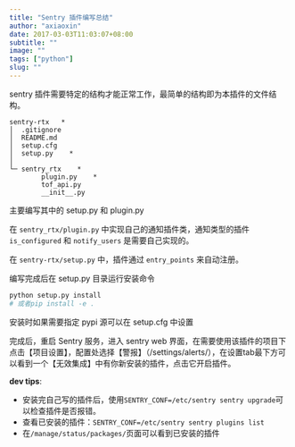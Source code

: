 ```yaml
---
title: "Sentry 插件编写总结"
author: "axiaoxin"
date: 2017-03-03T11:03:07+08:00
subtitle: ""
image: ""
tags: ["python"]
slug: ""
---
```



sentry 插件需要特定的结构才能正常工作，最简单的结构即为本插件的文件结构。

```text
sentry-rtx   *
│  .gitignore
│  README.md
│  setup.cfg
│  setup.py    *
│
└─ sentry_rtx    *
        plugin.py    *
        tof_api.py
        __init__.py
```


主要编写其中的 setup.py 和 plugin.py

在 `sentry_rtx/plugin.py` 中实现自己的通知插件类，通知类型的插件 `is_configured` 和 `notify_users` 是需要自己实现的。

在 `sentry-rtx/setup.py` 中，插件通过 `entry_points` 来自动注册。

编写完成后在 setup.py 目录运行安装命令

```sh
python setup.py install
# 或者pip install -e .
```

安装时如果需要指定 pypi 源可以在 setup.cfg 中设置

完成后，重启 Sentry 服务，进入 sentry web 界面，在需要使用该插件的项目下点击【项目设置】，配置处选择【警报】（/settings/alerts/），在设置tab最下方可以看到一个【无效集成】中有你新安装的插件，点击它开启插件。

**dev tips**:

- 安装完自己写的插件后，使用`SENTRY_CONF=/etc/sentry sentry upgrade`可以检查插件是否报错。
- 查看已安装的插件：`SENTRY_CONF=/etc/sentry sentry plugins list`
- 在`/manage/status/packages/`页面可以看到已安装的插件

